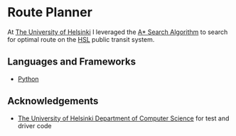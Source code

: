 # Route Planner

At [The University of Helsinki](https://www.helsinki.fi/en) I leveraged the [A* Search Algorithm](https://medium.com/anubhav-shrimal/perceptron-algorithm-1b387058ecfb) to search for optimal route on the [HSL](https://www.hsl.fi/en) public transit system.

## Languages and Frameworks

* [Python](https://www.python.org/)

## Acknowledgements

* [The University of Helsinki Department of Computer Science](https://www.helsinki.fi/en/computer-science) for test and driver code
